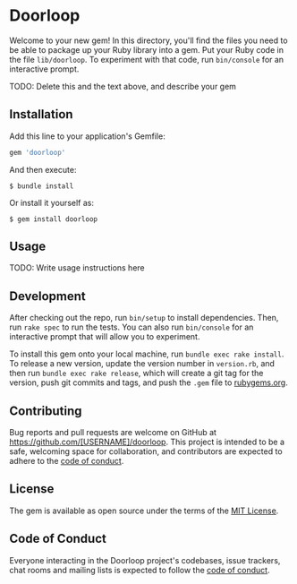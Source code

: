 # Doorloop

Welcome to your new gem! In this directory, you'll find the files you need to be able to package up your Ruby library into a gem. Put your Ruby code in the file `lib/doorloop`. To experiment with that code, run `bin/console` for an interactive prompt.

TODO: Delete this and the text above, and describe your gem

## Installation

Add this line to your application's Gemfile:

```ruby
gem 'doorloop'
```

And then execute:

    $ bundle install

Or install it yourself as:

    $ gem install doorloop

## Usage

TODO: Write usage instructions here

## Development

After checking out the repo, run `bin/setup` to install dependencies. Then, run `rake spec` to run the tests. You can also run `bin/console` for an interactive prompt that will allow you to experiment.

To install this gem onto your local machine, run `bundle exec rake install`. To release a new version, update the version number in `version.rb`, and then run `bundle exec rake release`, which will create a git tag for the version, push git commits and tags, and push the `.gem` file to [rubygems.org](https://rubygems.org).

## Contributing

Bug reports and pull requests are welcome on GitHub at https://github.com/[USERNAME]/doorloop. This project is intended to be a safe, welcoming space for collaboration, and contributors are expected to adhere to the [code of conduct](https://github.com/[USERNAME]/doorloop/blob/master/CODE_OF_CONDUCT.md).


## License

The gem is available as open source under the terms of the [MIT License](https://opensource.org/licenses/MIT).

## Code of Conduct

Everyone interacting in the Doorloop project's codebases, issue trackers, chat rooms and mailing lists is expected to follow the [code of conduct](https://github.com/[USERNAME]/doorloop/blob/master/CODE_OF_CONDUCT.md).
